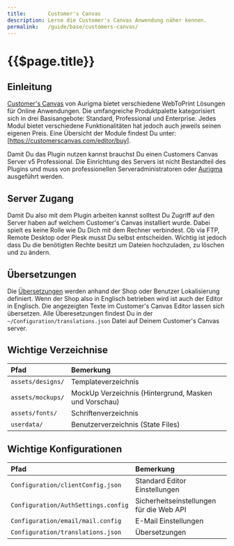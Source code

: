 ```yaml
---
title:       Customer's Canvas
description: Lerne die Customer's Canvas Anwendung näher kennen.
permalink:   /guide/base/customers-canvas/
---
```


{{$page.title}}
================================================================================

Einleitung
--------------------------------------------------------------------------------

[Customer's Canvas] von Aurigma bietet verschiedene WebToPrint Lösungen
für Online Anwendungen. Die umfangreiche Produktpalette kategorisiert
sich in drei Basisangebote: Standard, Professional und Enterprise. Jedes
Modul bietet verschiedene Funktionalitäten hat jedoch auch jeweils seinen
eigenen Preis. Eine Übersicht der Module findest Du unter: 
[https://customerscanvas.com/editor/buy].

Damit Du das Plugin nutzen kannst brauchst Du einen Customers Canvas 
Server v5 Professional. Die Einrichtung des Servers ist nicht Bestandteil 
des Plugins und muss von professionellen Serveradministratoren oder [Aurigma] 
ausgeführt werden.

Server Zugang
--------------------------------------------------------------------------------

Damit Du also mit dem Plugin arbeiten kannst solltest Du Zugriff auf 
den Server haben auf welchem Customer's Canvas installiert wurde. Dabei 
spielt es keine Rolle wie Du Dich mit dem Rechner verbindest. Ob via FTP, 
Remote Desktop oder Plesk musst Du selbst entscheiden. Wichtig ist jedoch 
dass Du die benötigten Rechte besitzt um Dateien hochzuladen, zu löschen 
und zu ändern.

Übersetzungen
--------------------------------------------------------------------------------

Die [Übersetzungen] werden anhand der Shop oder Benutzer Lokalisierung definiert. 
Wenn der Shop also in Englisch betrieben wird ist auch der Editor in Englisch.
Die angezeigten Texte im Customer's Canvas Editor lassen sich übersetzen.
Alle Überesetzungen findest Du in der `~/Configuration/translations.json`
Datei auf Deinem Customer's Canvas server.

Wichtige Verzeichnise
--------------------------------------------------------------------------------

Pfad              | Bemerkung
:---------------- | :--------
`assets/designs/` | Templateverzeichnis
`assets/mockups/` | MockUp Verzeichnis (Hintergrund, Masken und Vorschau)
`assets/fonts/`   | Schriftenverzeichnis
`userdata/`       | Benutzerverzeichnis (State Files)

Wichtige Konfigurationen
--------------------------------------------------------------------------------

Pfad                                | Bemerkung
:---------------------------------- | :--------
`Configuration/clientConfig.json`   | Standard Editor Einstellungen
`Configuration/AuthSettings.config` | Sicherheitseinstellungen für die Web API
`Configuration/email/mail.config`   | E-Mail Einstellungen
`Configuration/translations.json`   | Übersetzungen

[aurigma]:                                                   https://www.aurigma.com/
[customer's canvas]:                                         https://customerscanvas.com/
[design file]:                                               https://customerscanvas.com/docs/cc/file-manipulation-api.htm
[https://customerscanvas.com/docs/cc/supported-markers.htm]: https://customerscanvas.com/docs/cc/supported-markers.htm
[https://customerscanvas.com/editor/buy]:                    https://customerscanvas.com/editor/buy
[markers]:                                                   https://customerscanvas.com/docs/cc/supported-markers.htm
[mockup's]:                                                  https://customerscanvas.com/docs/cc/mockups.htm
[state file]:                                                https://customerscanvas.com/docs/cc/web-api-for-manipulating-states.htm
[übersetzungen]:                                             https://customerscanvas.com/docs/cc/localization-of-cc.htm